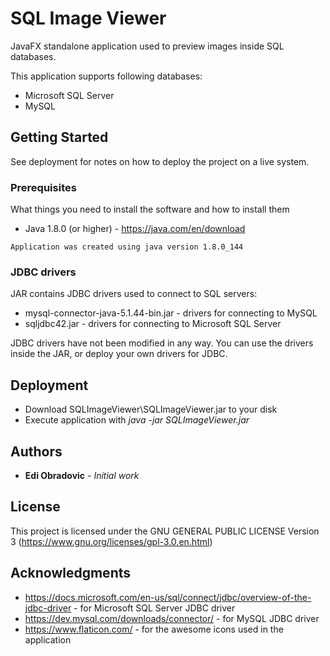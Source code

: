# SQL Image Viewer

JavaFX standalone application used to preview images inside SQL databases.

This application supports following databases:
* Microsoft SQL Server
* MySQL

## Getting Started

See deployment for notes on how to deploy the project on a live system.

### Prerequisites

What things you need to install the software and how to install them
* Java 1.8.0 (or higher) - https://java.com/en/download

```
Application was created using java version 1.8.0_144
```

### JDBC drivers

JAR contains JDBC drivers used to connect to SQL servers:
* mysql-connector-java-5.1.44-bin.jar - drivers for connecting to MySQL
* sqljdbc42.jar - drivers for connecting to Microsoft SQL Server

JDBC drivers have not been modified in any way.
You can use the drivers inside the JAR, or deploy your own drivers for JDBC.

## Deployment

* Download SQLImageViewer\SQLImageViewer.jar to your disk
* Execute application with *java -jar SQLImageViewer.jar*

## Authors

* **Edi Obradovic** - *Initial work*

## License

This project is licensed under the GNU GENERAL PUBLIC LICENSE Version 3 (https://www.gnu.org/licenses/gpl-3.0.en.html)

## Acknowledgments

* https://docs.microsoft.com/en-us/sql/connect/jdbc/overview-of-the-jdbc-driver - for Microsoft SQL Server JDBC driver
* https://dev.mysql.com/downloads/connector/ - for MySQL JDBC driver
* https://www.flaticon.com/ - for the awesome icons used in the application

